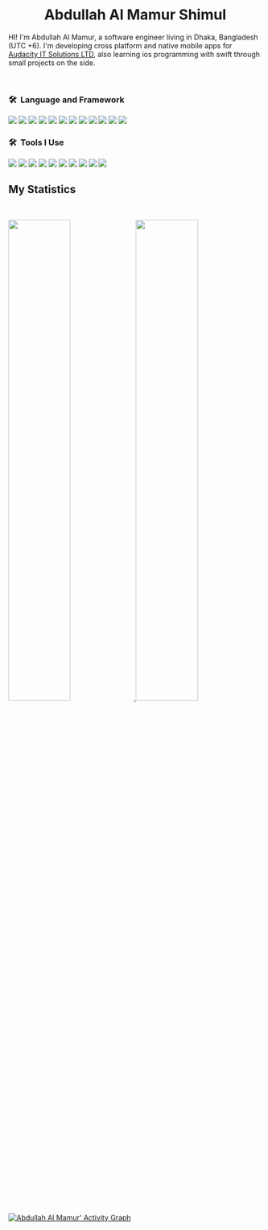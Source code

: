 <h1 align="center">
  <b>Abdullah Al Mamur Shimul</b>
</h1 algn="center">

HI! I'm Abdullah Al Mamur, a software engineer living in Dhaka, Bangladesh (UTC +6). 
I'm developing cross platform and native mobile apps for <a href="https://audacityit.com/">Audacity IT Solutions LTD</a>, 
also learning ios programming with swift through small projects  on the side.

<br>

<!-- ## Visitor Count
![Visitor Count](https://profile-counter.glitch.me/al-mamur-shimul/count.svg) -->


### 🛠 &nbsp;Language and Framework

<p>
<div align="left">
  <img src="https://img.shields.io/badge/-Dart-00599C?style=flat&logo=dart&labelColor=282828">
  <img src="https://img.shields.io/badge/-Flutter-d1a01f?style=flat&logo=flutter&labelColor=282828">
  <img src="https://img.shields.io/badge/-Kotlin-98b982?style=flat&logo=kotlin&labelColor=282828">
  <img src="https://img.shields.io/badge/-Java-c58545?style=flat&logo=Java&labelColor=282828">
  <img src="https://img.shields.io/badge/-Javascript-d1a01f?style=flat&logo=javascript&labelColor=282828">
  <img src="https://img.shields.io/badge/-Swift-c58545?style=flat&logo=swift&labelColor=282828">
  <img src="https://img.shields.io/badge/-React-d1a01f?style=flat&logo=react&labelColor=282828">
  <img src="https://img.shields.io/badge/-Android-98b982?style=flat&logo=android&labelColor=282828">
  <img src="https://img.shields.io/badge/-ios-d1a01f?style=flat&logo=ios&labelColor=282828">
  <img src="https://img.shields.io/badge/-Firebase-d1a01f?style=flat&logo=firebase&labelColor=282828">
  <img src="https://img.shields.io/badge/-Spring-d1a01f?style=flat&logo=spring&labelColor=282828">
  <img src="https://img.shields.io/badge/-Markdown-d1a01f?style=flat&logo=markdown&labelColor=282828">
</div>
</p>

### 🛠 &nbsp;Tools I Use
<p>
<div align="left">
  <img src="https://img.shields.io/badge/-Android%20Studio-00599C?style=flat&logo=android-studio&labelColor=282828">
  <img src="https://img.shields.io/badge/-VS%20Code-d1a01f?style=flat&logo=visual-studio-code&labelColor=282828">
  <img src="https://img.shields.io/badge/-IntelliJ%20IDEA-333333?style=flat&logo=intellij-idea&logoColor=f70486">
   <img src="https://img.shields.io/badge/-XCode-d1a01f?style=flat&logo=xcode&labelColor=282828">
  <img src="https://img.shields.io/badge/-Git-98b982?style=flat&logo=git&labelColor=282828">
  <img src="https://img.shields.io/badge/-GitHub-c58545?style=flat&logo=github&labelColor=282828">
  <img src="https://img.shields.io/badge/-Slack-d1a01f?style=flat&logo=slack&labelColor=282828">
  <img src="https://img.shields.io/badge/-Jira-c58545?style=flat&logo=jira&labelColor=282828">
  <img src="https://img.shields.io/badge/-Confluence-d1a01f?style=flat&logo=confluence&labelColor=282828">
  <img src="https://img.shields.io/badge/-Adobe%20Xd-d1a01f?style=flat&logo=adobe-xd&labelColor=282828">
</div>
</p>


<!-- ```python
class AbdullahAlMamurShimul():
    
  def __init__(self):
    self.name = "Abdullah Al Mamur";
    self.username = "al-mamur-shimul";
    self.location = "Dhaka, Bangladesh (UTC +6)";
  
  def __str__(self):
    return self.name

if __name__ == '__main__':
    me = AbdullahAlMamurShimul()
``` -->

## My Statistics

<br/>
<p align="left">
  <a href="https://github.com/al-mamur-shimul">
  <img width="49.5%" src="https://github-readme-stats.vercel.app/api?username=al-mamur-shimul&show_icons=true&theme=gruvbox&hide_border=true&include_all_commits=true&count_private=true" />
    <img width="49.5%" src="https://github-readme-streak-stats.herokuapp.com/?user=al-mamur-shimul&theme=gruvbox&hide_border=true" />
    <!-- <img width="49.5%" src="https://github-readme-stats-eight-theta.vercel.app/api/top-langs/?username=al-mamur-shimul&show_icons=true&theme=gruvbox&hide_border=true" /> -->
  </a>
</p>
<br>


[![Abdullah Al Mamur' Activity Graph](https://activity-graph.herokuapp.com/graph?username=al-mamur-shimul&custom_title=Abdullah%20Al%20Mamur's%20Contribution%20Graph&theme=gruvbox&bg_color=282828&hide_border=true&line=d1a01f&point=c58545)](#)

